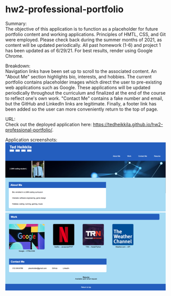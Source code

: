 # hw2-professional-portfolio

Summary: 
<br>
The objective of this application is to function as a placeholder for future portfolio content and working applications. Principles of HMTL, CSS, and Git were employed. Please check back during the summer months of 2021, as content will be updated periodically. All past homework (1-6) and project 1 has been updated as of 6/29/21. For best results, render using Google Chrome.

Breakdown: 
<br>
Navigation links have been set up to scroll to the associated content. An "About Me" section highlights bio, interests, and hobbies. The current portfolio contains placeholder images which direct the user to pre-existing web applications such as Google. These applications will be updated periodically throughout the curriculum and finalized at the end of the course to reflect one's own work. "Contact Me" contains a fake number and email, but the GitHub and LinkedIn links are legitimate. Finally, a footer link has been added so the user can more conveniently return to the top of page.

URL:
<br>
Check out the deployed application here: https://tedheikkila.github.io/hw2-professional-portfolio/.

Application screenshots:
<br>
<img src="./images/hw2-top.png" width="600" /> 
<img src="./images/hw2-bottom.png" width="600" /> 


 